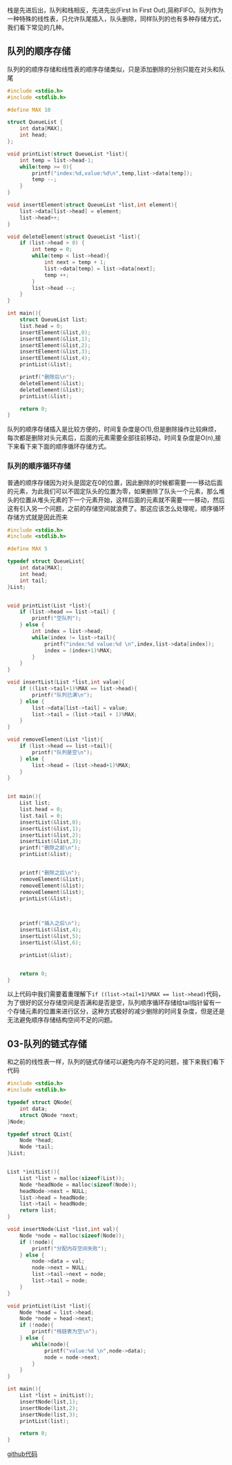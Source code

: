 栈是先进后出，队列和栈相反，先进先出(First In First Out),简称FIFO。队列作为一种特殊的线性表，只允许队尾插入，队头删除，同样队列的也有多种存储方式，我们看下常见的几种。

## 队列的顺序存储

队列的的顺序存储和线性表的顺序存储类似，只是添加删除的分别只能在对头和队尾

```c
#include <stdio.h>
#include <stdlib.h>

#define MAX 10

struct QueueList {
    int data[MAX];
    int head;
};

void printList(struct QueueList *list){
    int temp = list->head-1;
    while(temp >= 0){
        printf("index:%d,value:%d\n",temp,list->data[temp]);
        temp --;
    }
}

void insertElement(struct QueueList *list,int element){
    list->data[list->head] = element;
    list->head++;
}

void deleteElement(struct QueueList *list){
    if (list->head > 0) {
        int temp = 0;
        while(temp < list->head){
            int next = temp + 1;
            list->data[temp] = list->data[next];
            temp ++;
        }
        list->head --;
    }
}

int main(){
    struct QueueList list;
    list.head = 0;
    insertElement(&list,0);
    insertElement(&list,1);
    insertElement(&list,2);
    insertElement(&list,3);
    insertElement(&list,4);
    printList(&list);

    printf("删除后\n");
    deleteElement(&list);
    deleteElement(&list);
    printList(&list);

    return 0;
}

```
队列的顺序存储插入是比较方便的，时间复杂度是O(1),但是删除操作比较麻烦，每次都是删除对头元素后，后面的元素需要全部往前移动，时间复杂度是O(n),接下来看下来下面的顺序循环存储方式。

### 队列的顺序循环存储
普通的顺序存储因为对头是固定在0的位置，因此删除的时候都需要一一移动后面的元素，为此我们可以不固定队头的位置为零，如果删除了队头一个元素，那么堆头的位置从堆头元素的下一个元素开始，这样后面的元素就不需要一一移动，然后这有引入另一个问题，之前的存储空间就浪费了。那这应该怎么处理呢，顺序循环存储方式就是因此而来

```c
#include <stdio.h>
#include <stdlib.h>

#define MAX 5

typedef struct QueueList{
    int data[MAX];
    int head;
    int tail;
}List;


void printList(List *list){
    if (list->head == list->tail) {
        printf("空队列");
    } else {
        int index = list->head;
        while(index != list->tail){
            printf("index:%d value:%d \n",index,list->data[index]);
            index = (index+1)%MAX;
        }
    }
}

void insertList(List *list,int value){
    if ((list->tail+1)%MAX == list->head){
        printf("队列已满\n");
    } else {
        list->data[list->tail] = value;
        list->tail = (list->tail + 1)%MAX;
    }
}

void removeElement(List *list){
    if (list->head == list->tail){
        printf("队列是空\n");
    } else {
        list->head = (list->head+1)%MAX;
    }
}


int main(){
    List list;
    list.head = 0;
    list.tail = 0;
    insertList(&list,0);
    insertList(&list,1);
    insertList(&list,2);
    insertList(&list,3);
    printf("删除之前\n");
    printList(&list);


    printf("删除之后\n");
    removeElement(&list);
    removeElement(&list);
    removeElement(&list);
    printList(&list);


    
    printf("插入之后\n");
    insertList(&list,4);
    insertList(&list,5);
    insertList(&list,6);

    printList(&list);


    return 0;
}
```
以上代码中我们需要着重理解下`if ((list->tail+1)%MAX == list->head)`代码，为了很好的区分存储空间是否满和是否是空，队列顺序循环存储给tail指针留有一个存储元素的位置来进行区分，这种方式极好的减少删除的时间复杂度，但是还是无法避免顺序存储结构空间不足的问题。

## 03-队列的链式存储
和之前的线性表一样，队列的链式存储可以避免内存不足的问题，接下来我们看下代码
```c
#include <stdio.h>
#include <stdlib.h>

typedef struct QNode{
    int data;
    struct QNode *next;
}Node;

typedef struct QList{
    Node *head;
    Node *tail;
}List;


List *initList(){
    List *list = malloc(sizeof(List));
    Node *headNode = malloc(sizeof(Node));
    headNode->next = NULL;
    list->head = headNode;
    list->tail = headNode;
    return list;
}

void insertNode(List *list,int val){
    Node *node = malloc(sizeof(Node));
    if (!node){
        printf("分配内存空间失败");
    } else {
        node->data = val;
        node->next = NULL;
        list->tail->next = node;
        list->tail = node;
    }
}

void printList(List *list){
    Node *head = list->head;
    Node *node = head->next;
    if (!node){
        printf("栈链表为空\n");
    } else {
        while(node){
            printf("value:%d \n",node->data);
            node = node->next;
        }
    }
}

int main(){
    List *list = initList();
    insertNode(list,1);
    insertNode(list,2);
    insertNode(list,3);
    printList(list);

    return 0;
}
```

[github代码]()